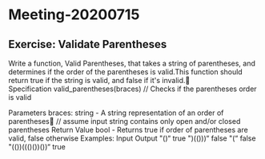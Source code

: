 # Meeting-20200715

## Exercise: Validate Parentheses

Write a function, Valid Parentheses, that takes a string of parentheses, and determines if the order of the parentheses is valid.This function should return true if the string is valid, and false if it's invalid.        
Specification
        	valid_parentheses(braces)
        	// Checks if the parentheses order is valid

Parameters
	braces: string - A string representation of an order of parentheses	// assume input string contains only open and/or closed parentheses
Return Value
        	bool - Returns true if order of parentheses are valid, false otherwise
Examples:
        	Input 		Output
        	"()“		true
        	 ")(()))“		false
        	 "(“		false
        	 "(())((()())())“	true 
